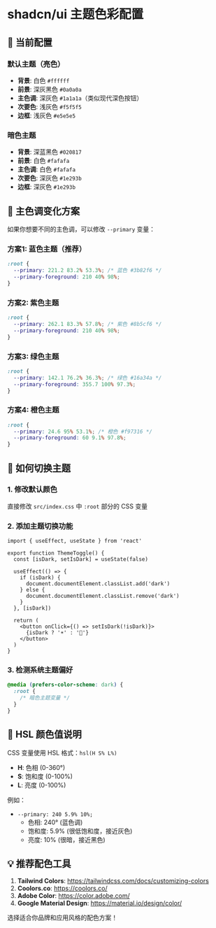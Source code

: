 # shadcn/ui 主题色彩配置

## 🎨 当前配置

### 默认主题（亮色）
- **背景**: 白色 `#ffffff`
- **前景**: 深灰黑色 `#0a0a0a`
- **主色调**: 深灰色 `#1a1a1a`（类似现代深色按钮）
- **次要色**: 浅灰色 `#f5f5f5`
- **边框**: 浅灰色 `#e5e5e5`

### 暗色主题
- **背景**: 深蓝黑色 `#020817`
- **前景**: 白色 `#fafafa`
- **主色调**: 白色 `#fafafa`
- **次要色**: 深灰色 `#1e293b`
- **边框**: 深灰色 `#1e293b`

## 🎯 主色调变化方案

如果你想要不同的主色调，可以修改 `--primary` 变量：

### 方案1: 蓝色主题（推荐）
```css
:root {
  --primary: 221.2 83.2% 53.3%; /* 蓝色 #3b82f6 */
  --primary-foreground: 210 40% 98%;
}
```

### 方案2: 紫色主题
```css
:root {
  --primary: 262.1 83.3% 57.8%; /* 紫色 #8b5cf6 */
  --primary-foreground: 210 40% 98%;
}
```

### 方案3: 绿色主题
```css
:root {
  --primary: 142.1 76.2% 36.3%; /* 绿色 #16a34a */
  --primary-foreground: 355.7 100% 97.3%;
}
```

### 方案4: 橙色主题
```css
:root {
  --primary: 24.6 95% 53.1%; /* 橙色 #f97316 */
  --primary-foreground: 60 9.1% 97.8%;
}
```

## 🔧 如何切换主题

### 1. 修改默认颜色
直接修改 `src/index.css` 中 `:root` 部分的 CSS 变量

### 2. 添加主题切换功能
```tsx
import { useEffect, useState } from 'react'

export function ThemeToggle() {
  const [isDark, setIsDark] = useState(false)

  useEffect(() => {
    if (isDark) {
      document.documentElement.classList.add('dark')
    } else {
      document.documentElement.classList.remove('dark')
    }
  }, [isDark])

  return (
    <button onClick={() => setIsDark(!isDark)}>
      {isDark ? '☀️' : '🌙'}
    </button>
  )
}
```

### 3. 检测系统主题偏好
```css
@media (prefers-color-scheme: dark) {
  :root {
    /* 暗色主题变量 */
  }
}
```

## 🎨 HSL 颜色值说明

CSS 变量使用 HSL 格式：`hsl(H S% L%)`

- **H**: 色相 (0-360°)
- **S**: 饱和度 (0-100%)
- **L**: 亮度 (0-100%)

例如：
- `--primary: 240 5.9% 10%;`
  - 色相: 240° (蓝色调)
  - 饱和度: 5.9% (很低饱和度，接近灰色)
  - 亮度: 10% (很暗，接近黑色)

## 💡 推荐配色工具

1. **Tailwind Colors**: https://tailwindcss.com/docs/customizing-colors
2. **Coolors.co**: https://coolors.co/
3. **Adobe Color**: https://color.adobe.com/
4. **Google Material Design**: https://material.io/design/color/

选择适合你品牌和应用风格的配色方案！
